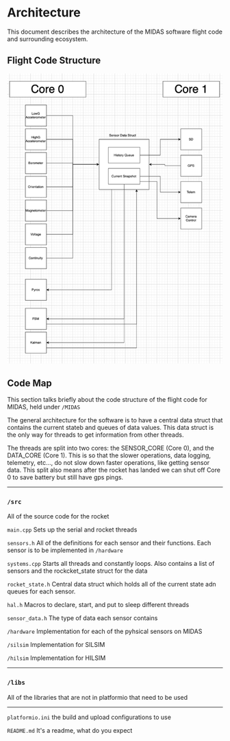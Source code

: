 # Architecture
This document describes the architecture of the MIDAS software flight code and surrounding ecosystem.

## Flight Code Structure
![Diagram of Flight Code](../MIDAS/docs/architecture-diagram.png)

## Code Map
This section talks briefly about the code structure of the flight code for MIDAS, held under `/MIDAS`

The general architecture for the software is to have a central data struct that contains the current stateb and queues of data values. This data struct is the only way for threads to get information from other threads.

The threads are split into two cores: the SENSOR_CORE (Core 0), and the DATA_CORE (Core 1). This is so that the slower operations, data logging, telemetry, etc..., do not slow down faster operations, like getting sensor data. This split also means after the rocket has landed we can shut off Core 0 to save battery but still have gps pings.
***

### `/src` 
All of the source code for the rocket

`main.cpp` Sets up the serial and rocket threads

`sensors.h` All of the definitions for each sensor and their functions. Each sensor is to be implemented in `/hardware`

`systems.cpp` Starts all threads and constantly loops. Also contains a list of sensors and the rockcket_state struct for the data

`rocket_state.h` Central data struct which holds all of the current state adn queues for each sensor.

`hal.h` Macros to declare, start, and put to sleep different threads

`sensor_data.h` The type of data each sensor contains

`/hardware` Implementation for each of the pyhsical sensors on MIDAS

`/silsim` Implementation for SILSIM

`/hilsim` Implementation for HILSIM

***

### `/libs`
All of the libraries that are not in platformio that need to be used

***

`platformio.ini`  the build and upload configurations to use

`README.md` It's a readme, what do you expect